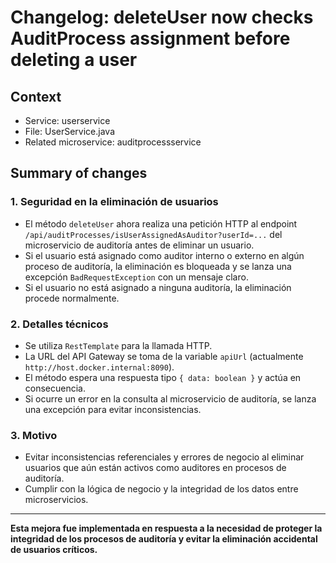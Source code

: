 # Changelog: deleteUser now checks AuditProcess assignment before deleting a user

## Context
- Service: userservice
- File: UserService.java
- Related microservice: auditprocessservice

## Summary of changes

### 1. Seguridad en la eliminación de usuarios
- El método `deleteUser` ahora realiza una petición HTTP al endpoint `/api/auditProcesses/isUserAssignedAsAuditor?userId=...` del microservicio de auditoría antes de eliminar un usuario.
- Si el usuario está asignado como auditor interno o externo en algún proceso de auditoría, la eliminación es bloqueada y se lanza una excepción `BadRequestException` con un mensaje claro.
- Si el usuario no está asignado a ninguna auditoría, la eliminación procede normalmente.

### 2. Detalles técnicos
- Se utiliza `RestTemplate` para la llamada HTTP.
- La URL del API Gateway se toma de la variable `apiUrl` (actualmente `http://host.docker.internal:8090`).
- El método espera una respuesta tipo `{ data: boolean }` y actúa en consecuencia.
- Si ocurre un error en la consulta al microservicio de auditoría, se lanza una excepción para evitar inconsistencias.

### 3. Motivo
- Evitar inconsistencias referenciales y errores de negocio al eliminar usuarios que aún están activos como auditores en procesos de auditoría.
- Cumplir con la lógica de negocio y la integridad de los datos entre microservicios.

---

**Esta mejora fue implementada en respuesta a la necesidad de proteger la integridad de los procesos de auditoría y evitar la eliminación accidental de usuarios críticos.**
